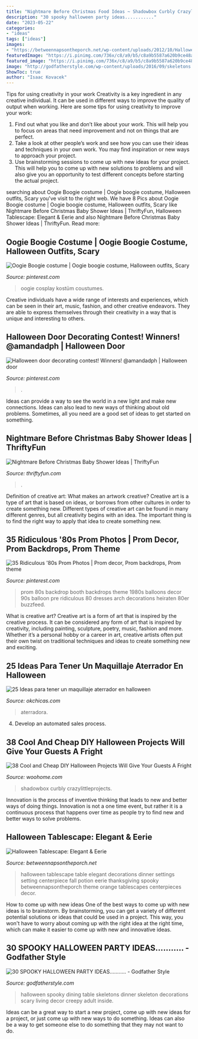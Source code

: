 ```yaml
---
title: "Nightmare Before Christmas Food Ideas ~ Shadowbox Curbly Crazylittleprojects"
description: "30 spooky halloween party ideas..........."
date: "2023-05-22"
categories:
- "ideas"
tags: ["ideas"]
images:
- "https://betweennapsontheporch.net/wp-content/uploads/2012/10/Halloween-Tablescape-with-Potion-Centerpiece-021.jpg"
featuredImage: "https://i.pinimg.com/736x/c8/a9/b5/c8a9b5587a620b9ce48ae26ffb902e3a.jpg"
featured_image: "https://i.pinimg.com/736x/c8/a9/b5/c8a9b5587a620b9ce48ae26ffb902e3a.jpg"
image: "http://godfatherstyle.com/wp-content/uploads/2016/09/skeletons.jpg"
ShowToc: true
author: "Isaac Kovacek"
---
```



Tips for using creativity in your work
Creativity is a key ingredient in any creative individual. It can be used in different ways to improve the quality of output when working. Here are some tips for using creativity to improve your work: 
1. Find out what you like and don’t like about your work. This will help you to focus on areas that need improvement and not on things that are perfect. 
2. Take a look at other people’s work and see how you can use their ideas and techniques in your own work. You may find inspiration or new ways to approach your project. 
3. Use brainstorming sessions to come up with new ideas for your project. This will help you to come up with new solutions to problems and will also give you an opportunity to test different concepts before starting the actual project. 

	

		
searching about Oogie Boogie costume | Oogie boogie costume, Halloween outfits, Scary you've visit to the right web. We have 8 Pics about Oogie Boogie costume | Oogie boogie costume, Halloween outfits, Scary like Nightmare Before Christmas Baby Shower Ideas | ThriftyFun, Halloween Tablescape: Elegant &amp; Eerie and also Nightmare Before Christmas Baby Shower Ideas | ThriftyFun. Read more:
		
    
## Oogie Boogie Costume | Oogie Boogie Costume, Halloween Outfits, Scary

<img loading=lazy src="https://i.pinimg.com/736x/c8/a9/b5/c8a9b5587a620b9ce48ae26ffb902e3a.jpg" onerror="this.onerror=null;this.src='https://tse1.mm.bing.net/th?id=OIP.FwZGcrTJUM6G7rg92DDI-gHaHX&amp;pid=15.1';" alt="Oogie Boogie costume | Oogie boogie costume, Halloween outfits, Scary">

_Source: pinterest.com_

>oogie cosplay kostüm coustumes. 

	

Creative individuals have a wide range of interests and experiences, which can be seen in their art, music, fashion, and other creative endeavors. They are able to express themselves through their creativity in a way that is unique and interesting to others.

    
## Halloween Door Decorating Contest! Winners! @amandadph | Halloween Door

<img loading=lazy src="https://i.pinimg.com/736x/6c/40/f0/6c40f0e6226647c2443b30554b29f0a9--halloween-door-mad-scientists.jpg" onerror="this.onerror=null;this.src='https://tse4.mm.bing.net/th?id=OIP.Ei45aM_sip_mqAY-b3o8RQHaJ3&amp;pid=15.1';" alt="Halloween door decorating contest! Winners! @amandadph | Halloween door">

_Source: pinterest.com_

>. 

	

Ideas can provide a way to see the world in a new light and make new connections. Ideas can also lead to new ways of thinking about old problems. Sometimes, all you need are a good set of ideas to get started on something.

    
## Nightmare Before Christmas Baby Shower Ideas | ThriftyFun

<img loading=lazy src="https://img.thrfun.com/img/085/272/nightmare_before_christmas_baby_shower_6_l1.jpg" onerror="this.onerror=null;this.src='https://tse2.mm.bing.net/th?id=OIP.CozR2ldHgrJgHK5e2uv-GQHaE7&amp;pid=15.1';" alt="Nightmare Before Christmas Baby Shower Ideas | ThriftyFun">

_Source: thriftyfun.com_

>. 

	

Definition of creative art: What makes an artwork creative?
Creative art is a type of art that is based on ideas, or borrows from other cultures in order to create something new. 
Different types of creative art can be found in many different genres, but all creativity begins with an idea. The important thing is to find the right way to apply that idea to create something new.

    
## 35 Ridiculous &#039;80s Prom Photos | Prom Decor, Prom Backdrops, Prom Theme

<img loading=lazy src="https://i.pinimg.com/736x/3d/41/6c/3d416c50bdaab1d61bb281a038ad024a--s-prom-balloon-backdrop.jpg" onerror="this.onerror=null;this.src='https://tse4.mm.bing.net/th?id=OIP.04B8zA1EVr1CYsMbz4dXnAHaKj&amp;pid=15.1';" alt="35 Ridiculous &#039;80s Prom Photos | Prom decor, Prom backdrops, Prom theme">

_Source: pinterest.com_

>prom 80s backdrop booth backdrops theme 1980s balloons decor 90s balloon pre ridiculous 80 dresses arch decorations heiraten 80er buzzfeed. 

	

What is creative art?
Creative art is a form of art that is inspired by the creative process. It can be considered any form of art that is inspired by creativity, including painting, sculpture, poetry, music, fashion and more. Whether it’s a personal hobby or a career in art, creative artists often put their own twist on traditional techniques and ideas to create something new and exciting.

    
## 25 Ideas Para Tener Un Maquillaje Aterrador En Halloween

<img loading=lazy src="https://www.okchicas.com/wp-content/uploads/2015/09/maquillaje-para-halloween-5.jpg" onerror="this.onerror=null;this.src='https://tse2.mm.bing.net/th?id=OIP.471Yuo9eiyyiL8YBWXzOBgHaLE&amp;pid=15.1';" alt="25 Ideas para tener un maquillaje aterrador en halloween">

_Source: okchicas.com_

>aterradora. 

	

4. Develop an automated sales process.

    
## 38 Cool And Cheap DIY Halloween Projects Will Give Your Guests A Fright

<img loading=lazy src="https://www.woohome.com/wp-content/uploads/2017/10/34-shadowbox-pumpkin-pumpkin-2.jpg" onerror="this.onerror=null;this.src='https://tse2.mm.bing.net/th?id=OIP.cHUHTHLbwvppU3ttMUXg-AHaJ4&amp;pid=15.1';" alt="38 Cool and Cheap DIY Halloween Projects Will Give Your Guests A Fright">

_Source: woohome.com_

>shadowbox curbly crazylittleprojects. 

	

Innovation is the process of inventive thinking that leads to new and better ways of doing things. Innovation is not a one time event, but rather it is a continuous process that happens over time as people try to find new and better ways to solve problems.

    
## Halloween Tablescape: Elegant &amp; Eerie

<img loading=lazy src="https://betweennapsontheporch.net/wp-content/uploads/2012/10/Halloween-Tablescape-with-Potion-Centerpiece-021.jpg" onerror="this.onerror=null;this.src='https://tse4.mm.bing.net/th?id=OIP.ytrkmub9FBHrHhvtKpHaQwHaLG&amp;pid=15.1';" alt="Halloween Tablescape: Elegant &amp; Eerie">

_Source: betweennapsontheporch.net_

>halloween tablescape table elegant decorations dinner settings setting centerpiece fall potion eerie thanksgiving spooky betweennapsontheporch theme orange tablescapes centerpieces decor. 

	

How to come up with new ideas
One of the best ways to come up with new ideas is to brainstorm. By brainstorming, you can get a variety of different potential solutions or ideas that could be used in a project. This way, you won't have to worry about coming up with the right idea at the right time, which can make it easier to come up with new and innovative ideas.

    
## 30 SPOOKY HALLOWEEN PARTY IDEAS........... - Godfather Style

<img loading=lazy src="http://godfatherstyle.com/wp-content/uploads/2016/09/skeletons.jpg" onerror="this.onerror=null;this.src='https://tse2.mm.bing.net/th?id=OIP.Svc0G8WdRN51Epp6ILBHxwHaEz&amp;pid=15.1';" alt="30 SPOOKY HALLOWEEN PARTY IDEAS........... - Godfather Style">

_Source: godfatherstyle.com_

>halloween spooky dining table skeletons dinner skeleton decorations scary living decor creepy adult inside. 

	

Ideas can be a great way to start a new project, come up with new ideas for a project, or just come up with new ways to do something. Ideas can also be a way to get someone else to do something that they may not want to do.

